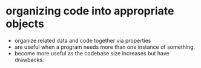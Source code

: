 # **organizing code into appropriate objects**

- organize related data and code together via properties
- are useful when a program needs more than one instance of something.
- become more useful as the codebase size increases but have drawbacks.
